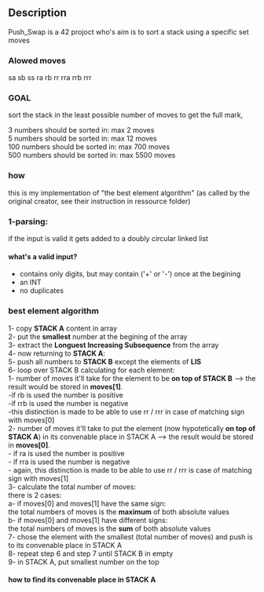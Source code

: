 ## Description 
Push_Swap is a 42 projoct who's aim is to sort a stack using a specific set moves

### Alowed moves
sa 
sb 
ss 
ra 
rb 
rr 
rra 
rrb 
rrr 

### GOAL
sort the stack in the least possible number of moves 
to get the full mark, 

3 numbers should be sorted in: max 2 moves  
5 numbers should be sorted in: max 12 moves  
100 numbers should be sorted in: max 700 moves   
500 numbers should be sorted in: max 5500 moves  

### how  
this is my implementation of "the best element algorithm" (as called by the original creator, see their instruction in ressource folder)   
### 1-parsing:  
if the input is valid it gets added to a doubly circular linked list  
#### what's a valid input?
- contains only digits, but may contain ('+' or '-') once at the begining  
- an INT  
- no duplicates   
### best element algorithm 
1- copy **STACK A** content in array  
2- put the **smallest** number at the begining of the array   
3- extract the **Longuest Increasing Subsequence** from the array  
4- now returning to **STACK A**:   
5- push all numbers to **STACK B** except the elements of **LIS**   
6- loop over STACK B calculating for each element:   
	1- number of moves it'll take for the element to be **on top of STACK B** --> the result would be stored in **moves[1]**.   
		-if rb is used the number is positive  
		-if rrb is used the number is negative  
		-this distinction is made to be able to use rr / rrr in case of matching sign with moves[0]  
	2- number of moves it'll take to put the element (now hypotetically **on top of STACK A**) in its convenable place in STACK A  --> the result would be stored in **moves[0]**.    
		- if ra is used the number is positive   
		- if rra is used the number is negative  
		- again, this distinction is made to be able to use rr / rrr is case of matching sign with moves[1]   
	3- calculate the total number of moves:   
		there is 2 cases:   
		a- if moves[0] and moves[1] have the same sign:   
			the total numbers of moves is the **maximum** of both absolute values  
		b- if moves[0] and moves[1] have different signs:  
			the total numbers of moves is the **sum** of both absolute values  
7- chose the element with the smallest (total number of moves) and push is to its convenable place in STACK A  
8- repeat step 6 and step 7 until STACK B in empty  
9- in STACK A, put smallest number on the top  

#### how to find its convenable place in STACK A
